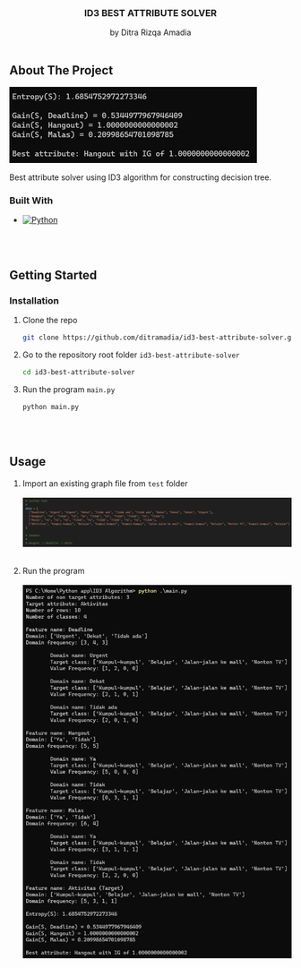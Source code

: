 <!-- LOGO -->
<br />
<div align="center">
  <h3 align="center">ID3 BEST ATTRIBUTE SOLVER</h3>

  <p align="center">
    by Ditra Rizqa Amadia
    <br />
    <br />
  </p>
</div>


<!-- ABOUT THE PROJECT -->
## About The Project

[![Product Name Screen Shot][app-preview]](https://github.com/ditramadia/id3-best-attribute-solver)

Best attribute solver using ID3 algorithm for constructing decision tree. 

### Built With
* [![Python][Python.py]][Python-url]
<br/>
<br/>

<!-- GETTING STARTED -->
## Getting Started

### Installation
1. Clone the repo
   ```sh
   git clone https://github.com/ditramadia/id3-best-attribute-solver.git
   ```
2. Go to the repository root folder `id3-best-attribute-solver`
   ```sh
   cd id3-best-attribute-solver
   ```
3. Run the program `main.py`
   ```sh
   python main.py
   ```
<br/>
<br/>

<!-- USAGE -->
## Usage

1. Import an existing graph file from `test` folder
    <br/> 
    <br/> <img src="public/usage-input.png" alt="Logo" width="1280">
    <br/> 
    <br/> 

2. Run the program
    <br/> 
    <br/> <img src="public/usage-run.png" alt="Logo" width="1280">
    <br/> 
    <br/> 

<br/>
<br/>

<!-- MARKDOWN LINKS & IMAGES -->
<!-- https://www.markdownguide.org/basic-syntax/#reference-style-links -->
[app-preview]: public/app-preview.png
[Python.py]: https://img.shields.io/badge/python-3670A0?style=for-the-badge&logo=python&logoColor=ffdd54
[Python-url]: https://www.python.org/